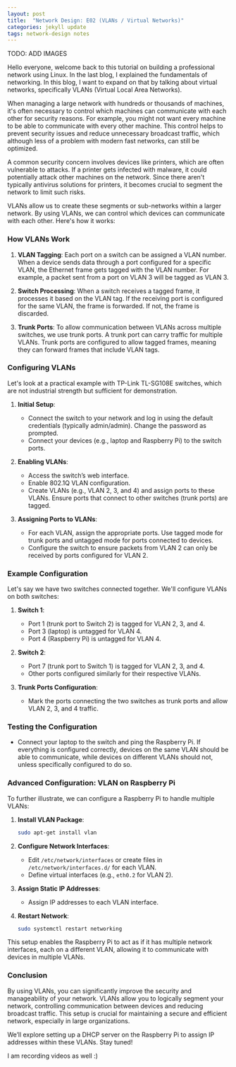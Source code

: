 ```yaml
---
layout: post
title:  "Network Design: E02 (VLANs / Virtual Networks)"
categories: jekyll update
tags: network-design notes
---
```

TODO: ADD IMAGES

Hello everyone, welcome back to this tutorial on building a professional network using Linux. In the last blog, I explained the fundamentals of networking. In this blog, I want to expand on that by talking about virtual networks, specifically VLANs (Virtual Local Area Networks).

When managing a large network with hundreds or thousands of machines, it's often necessary to control which machines can communicate with each other for security reasons. For example, you might not want every machine to be able to communicate with every other machine. This control helps to prevent security issues and reduce unnecessary broadcast traffic, which although less of a problem with modern fast networks, can still be optimized.

A common security concern involves devices like printers, which are often vulnerable to attacks. If a printer gets infected with malware, it could potentially attack other machines on the network. Since there aren't typically antivirus solutions for printers, it becomes crucial to segment the network to limit such risks.

VLANs allow us to create these segments or sub-networks within a larger network. By using VLANs, we can control which devices can communicate with each other. Here's how it works:

### How VLANs Work

1. **VLAN Tagging**: Each port on a switch can be assigned a VLAN number. When a device sends data through a port configured for a specific VLAN, the Ethernet frame gets tagged with the VLAN number. For example, a packet sent from a port on VLAN 3 will be tagged as VLAN 3.

2. **Switch Processing**: When a switch receives a tagged frame, it processes it based on the VLAN tag. If the receiving port is configured for the same VLAN, the frame is forwarded. If not, the frame is discarded.

3. **Trunk Ports**: To allow communication between VLANs across multiple switches, we use trunk ports. A trunk port can carry traffic for multiple VLANs. Trunk ports are configured to allow tagged frames, meaning they can forward frames that include VLAN tags.

### Configuring VLANs

Let's look at a practical example with TP-Link TL-SG108E switches, which are not industrial strength but sufficient for demonstration.

1. **Initial Setup**:
    - Connect the switch to your network and log in using the default credentials (typically admin/admin). Change the password as prompted.
    - Connect your devices (e.g., laptop and Raspberry Pi) to the switch ports.

2. **Enabling VLANs**:
    - Access the switch’s web interface.
    - Enable 802.1Q VLAN configuration.
    - Create VLANs (e.g., VLAN 2, 3, and 4) and assign ports to these VLANs. Ensure ports that connect to other switches (trunk ports) are tagged.

3. **Assigning Ports to VLANs**:
    - For each VLAN, assign the appropriate ports. Use tagged mode for trunk ports and untagged mode for ports connected to devices.
    - Configure the switch to ensure packets from VLAN 2 can only be received by ports configured for VLAN 2.

### Example Configuration

Let's say we have two switches connected together. We'll configure VLANs on both switches:

1. **Switch 1**:
    - Port 1 (trunk port to Switch 2) is tagged for VLAN 2, 3, and 4.
    - Port 3 (laptop) is untagged for VLAN 4.
    - Port 4 (Raspberry Pi) is untagged for VLAN 4.

2. **Switch 2**:
    - Port 7 (trunk port to Switch 1) is tagged for VLAN 2, 3, and 4.
    - Other ports configured similarly for their respective VLANs.

3. **Trunk Ports Configuration**:
    - Mark the ports connecting the two switches as trunk ports and allow VLAN 2, 3, and 4 traffic.

### Testing the Configuration

- Connect your laptop to the switch and ping the Raspberry Pi. If everything is configured correctly, devices on the same VLAN should be able to communicate, while devices on different VLANs should not, unless specifically configured to do so.

### Advanced Configuration: VLAN on Raspberry Pi

To further illustrate, we can configure a Raspberry Pi to handle multiple VLANs:

1. **Install VLAN Package**:
    ```bash
    sudo apt-get install vlan
    ```

2. **Configure Network Interfaces**:
    - Edit `/etc/network/interfaces` or create files in `/etc/network/interfaces.d/` for each VLAN.
    - Define virtual interfaces (e.g., `eth0.2` for VLAN 2).

3. **Assign Static IP Addresses**:
    - Assign IP addresses to each VLAN interface.

4. **Restart Network**:
    ```bash
    sudo systemctl restart networking
    ```

This setup enables the Raspberry Pi to act as if it has multiple network interfaces, each on a different VLAN, allowing it to communicate with devices in multiple VLANs.

### Conclusion

By using VLANs, you can significantly improve the security and manageability of your network. VLANs allow you to logically segment your network, controlling communication between devices and reducing broadcast traffic. This setup is crucial for maintaining a secure and efficient network, especially in large organizations.

We’ll explore setting up a DHCP server on the Raspberry Pi to assign IP addresses within these VLANs. Stay tuned!

I am recording videos as well :)
